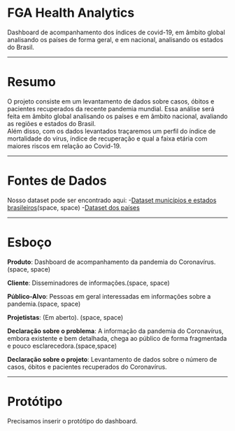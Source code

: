 # FGA Health Analytics

Dashboard de acompanhamento dos índices de covid-19, em âmbito global analisando os países de forma geral, e em nacional, analisando os estados do Brasil.

---
# Resumo

O projeto consiste em um levantamento de dados sobre casos, óbitos e pacientes recuperados da recente pandemia mundial. 
Essa análise será feita em âmbito global analisando os países e em âmbito nacional, avaliando as regiões e estados do Brasil.  
Além disso, com os dados levantados traçaremos um perfil do índice de mortalidade do vírus, índice de recuperação e qual a faixa etária com maiores riscos em relação ao Covid-19.

---
# Fontes de Dados

Nosso dataset pode ser encontrado aqui:
-[Dataset municípios e estados brasileiros](https://brasil.io/dataset/covid19/caso_full/)(space, space)
-[Dataset dos países](https://ourworldindata.org/coronavirus-source-data)

---
# Esboço

**Produto**: Dashboard de acompanhamento da pandemia do Coronavírus.(space, space)

**Cliente**: Disseminadores de informações.(space, space)

**Público-Alvo**: Pessoas em geral interessadas em informações sobre a pandemia.(space, space)

**Projetistas**: (Em aberto). (space, space)

**Declaração sobre o problema**: A informação da pandemia do Coronavírus, embora existente e bem detalhada, chega ao público de forma fragmentada e pouco esclarecedora.(space,space)

**Declaração sobre o projeto**: Levantamento de dados sobre o número de casos, óbitos e pacientes recuperados do Coronavírus.

---
# Protótipo

Precisamos inserir o protótipo do dashboard.